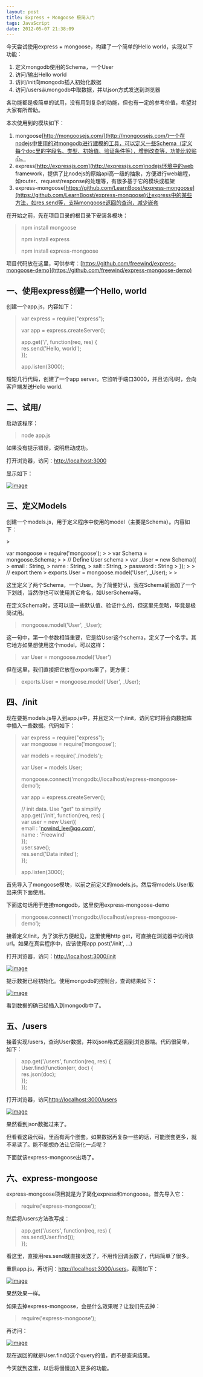 ```yaml
---
layout: post
title: Express + Mongoose 极简入门
tags: JavaScript
date: 2012-05-07 21:38:09
---
```


今天尝试使用express + mongoose，构建了一个简单的Hello world，实现以下功能：

1.  定义mongodb使用的Schema，一个User
2.  访问/输出Hello world
3.  访问/init向mongodb插入初始化数据
4.  访问/users从mongodb中取数据，并以json方式发送到浏览器

各功能都是极简单的试用，没有用到复杂的功能，但也有一定的参考价值，希望对大家有所帮助。

本次使用到的模块如下：

1.  mongoose[http://mongoosejs.com/](http://mongoosejs.com/)一个在nodejs中使用的对mongodb进行建模的工具，可以定义一些Schema（定义每个doc里的字段名、类型、初始值、验证条件等），增删改查等，功能比较贴心。
2.  express[http://expressjs.com](http://expressjs.com)nodejs环境中的web framework，提供了比nodejs的原始api高一级的抽象，方便进行web编程，如router、request/response的处理等，有很多基于它的模块或框架
3.  express-mongoose[https://github.com/LearnBoost/express-mongoose](https://github.com/LearnBoost/express-mongoose)让express中的某些方法，如res.send等，支持mongoose返回的查询，减少嵌套

在开始之前，先在项目目录的根目录下安装各模块：

> <font style="background-color: #ffffff">npm install mongoose</font>
> 
> <font style="background-color: #ffffff">npm install express</font>
> 
> <font style="background-color: #ffffff">npm install express-mongoose</font><font style="background-color: #ffffff">       
> </font>

项目代码放在这里，可供参考：[https://github.com/freewind/express-mongoose-demo](https://github.com/freewind/express-mongoose-demo)

## 一、使用express创建一个Hello, world

创建一个app.js，内容如下：

> var express = require("express");
> 
> var app = express.createServer();
> 
> app.get('/', function(req, res) {     
> res.send('Hello, world');      
> });
> 
> app.listen(3000);

短短几行代码，创建了一个app server。它监听于端口3000，并且访问/时，会向客户端发送Hello world.

## 二、试用/

启动该程序：

> <font style="background-color: #ffffff">node app.js</font>

如果没有提示错误，说明启动成功。

打开浏览器，访问：[http://localhost:3000](http://localhost:3000)

显示如下：

[![image](http://freewind.me/wp-content/uploads/2012/05/image_thumb21.png "image")](http://freewind.me/wp-content/uploads/2012/05/image21.png)

## 三、定义Models

<p>创建一个models.js，用于定义程序中使用的model（主要是Schema）。内容如下：

</p>
> <p>var mongoose = require('mongoose');
> 
> var Schema = mongoose.Schema;
> 
> // Define User schema       
> var _User = new Schema({        
>     email : String,        
>     name : String,        
>     salt : String,        
>     password : String        
> });
> 
> // export them       
> exports.User = mongoose.model('User', _User);        
> 
> </p>

这里定义了两个Schema，一个User。为了简便好认，我在Schema前面加了一个下划线，当然你也可以使用其它命名，如UserSchema等。

在定义Schema时，还可以设一些默认值、验证什么的，但这里先忽略，毕竟是极简试用。

> mongoose.model('User', _User);

这一句中，第一个参数相当重要，它是给User这个schema，定义了一个名字。其它地方如果想使用这个model，可以这样：

> <font style="background-color: #ffffff">var User = mongoose.model('User')</font>

但在这里，我们直接把它放在exports里了，更方便：

> exports.User = mongoose.model('User', _User);

## 四、/init

现在要把models.js导入到app.js中，并且定义一个/init，访问它时将会向数据库中插入一些数据。代码如下：

> var express = require("express");     
> var mongoose = require('mongoose');
> 
> var models = require('./models');
> 
> var User = models.User;
> 
> mongoose.connect('mongodb://localhost/express-mongoose-demo');
> 
> var app = express.createServer();
> 
> // init data. Use "get" to simplify      
> app.get('/init', function(req, res) {      
>     var user = new User({      
>         email : 'nowind_lee@qq.com',      
>         name : 'Freewind'      
>     });      
>     user.save();      
>     res.send('Data inited');      
> });
> 
> app.listen(3000);      
> 
>  

首先导入了mongoose模块，以前之前定义的models.js。然后将models.User取出来供下面使用。

下面这句话用于连接mongodb，这里使用express-mongoose-demo

> mongoose.connect('mongodb://localhost/express-mongoose-demo');

接着定义/init，为了演示方便起见，这里使用http get，可直接在浏览器中访问该url。如果在真实程序中，应该使用app.post('/init', ...)

打开浏览器，访问：[http://localhost:3000/init](http://localhost:3000/init)

[![image](http://freewind.me/wp-content/uploads/2012/05/image_thumb22.png "image")](http://freewind.me/wp-content/uploads/2012/05/image22.png)

提示数据已经初始化。使用mongodb的控制台，查询结果如下：

[![image](http://freewind.me/wp-content/uploads/2012/05/image_thumb23.png "image")](http://freewind.me/wp-content/uploads/2012/05/image23.png)

看到数据的确已经插入到mongodb中了。

## 五、/users

接着实现/users，查询User数据，并以json格式返回到浏览器端。代码很简单，如下：

> app.get('/users', function(req, res) {     
>     User.find(function(err, doc) {      
>         res.json(doc);      
>     });      
> });
> 
>  

打开浏览器，访问[http://localhost:3000/users](http://localhost:3000/users)

[![image](http://freewind.me/wp-content/uploads/2012/05/image_thumb24.png "image")](http://freewind.me/wp-content/uploads/2012/05/image24.png)

果然看到json数据过来了。

但看看这段代码，里面有两个嵌套。如果数据再复杂一些的话，可能嵌套更多，就不易读了。能不能想办法让它简化一点呢？

下面就该express-mongoose出场了。

## 六、express-mongoose

express-mongoose项目就是为了简化express和mongoose。首先导入它：

> require('express-mongoose');

然后将/users方法改写成：

> app.get('/users', function(req, res) {     
>     res.send(User.find());      
> });
> 
>  

看这里，直接用res.send就直接发送了，不用传回调函数了，代码简单了很多。

重启app.js，再访问：[http://localhost:3000/users](http://localhost:3000/users)，截图如下：

[![image](http://freewind.me/wp-content/uploads/2012/05/image_thumb25.png "image")](http://freewind.me/wp-content/uploads/2012/05/image25.png)

果然效果一样。

如果去掉express-mongoose，会是什么效果呢？让我们先去掉：

> require('express-mongoose');

再访问：

[![image](http://freewind.me/wp-content/uploads/2012/05/image_thumb26.png "image")](http://freewind.me/wp-content/uploads/2012/05/image26.png)

现在返回的就是User.find()这个query的值，而不是查询结果。

今天就到这里，以后将慢慢加入更多的功能。
